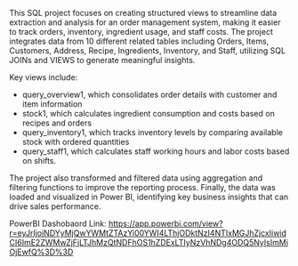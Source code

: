 This SQL project focuses on creating structured views to streamline data extraction and analysis for an order management system, making it easier to track orders, inventory, ingredient usage, and staff costs. The project integrates data from 10 different related tables including Orders, Items, Customers, Address, Recipe, Ingredients, Inventory, and Staff, utilizing SQL JOINs and VIEWS to generate meaningful insights. 

Key views include:

- query_overview1, which consolidates order details with customer and item information
- stock1, which calculates ingredient consumption and costs based on recipes and orders
- query_inventory1, which tracks inventory levels by comparing available stock with ordered quantities
- query_staff1, which calculates staff working hours and labor costs based on shifts.

The project also transformed and filtered data using aggregation and filtering functions to improve the reporting process. Finally, the data was loaded and visualized in Power BI, identifying key business insights that can drive sales performance.

PowerBI Dashobaord Link: 
https://app.powerbi.com/view?r=eyJrIjoiNDYyMjQwYWMtZTAzYi00YWI4LThjODktNzI4NTIxMGJhZjcxIiwidCI6ImE2ZWMwZjFjLTJhMzQtNDFhOS1hZDExLTIyNzVhNDg4ODQ5NyIsImMiOjEwfQ%3D%3D
